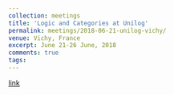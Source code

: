 ```yaml
---
collection: meetings
title: 'Logic and Categories at Unilog'
permalink: meetings/2018-06-21-unilog-vichy/
venue: Vichy, France
excerpt: June 21-26 June, 2018
comments: true
tags:
---
```


[link](https://www.uni-log.org/wk6-logic-and-categories.html)


